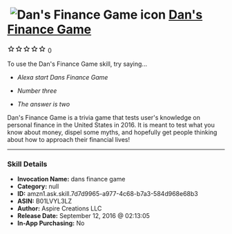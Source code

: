 # &nbsp;<img src="skill_icon" alt="Dan's Finance Game icon" width="36"> [Dan's Finance Game](http://alexa.amazon.com/#skills/amzn1.ask.skill.7d7d9965-a977-4c68-b7a3-584d968e68b3)
![0 stars](../../images/ic_star_border_black_18dp_1x.png)![0 stars](../../images/ic_star_border_black_18dp_1x.png)![0 stars](../../images/ic_star_border_black_18dp_1x.png)![0 stars](../../images/ic_star_border_black_18dp_1x.png)![0 stars](../../images/ic_star_border_black_18dp_1x.png) 0

To use the Dan's Finance Game skill, try saying...

* *Alexa start Dans Finance Game*

* *Number three*

* *The answer is two*

Dan's Finance Game is a trivia game that tests user's knowledge on personal finance in the United States in 2016. It is meant to test what you know about money, dispel some myths, and hopefully get people thinking about how to approach their financial lives!

***

### Skill Details

* **Invocation Name:** dans finance game
* **Category:** null
* **ID:** amzn1.ask.skill.7d7d9965-a977-4c68-b7a3-584d968e68b3
* **ASIN:** B01LVYL3LZ
* **Author:** Aspire Creations LLC
* **Release Date:** September 12, 2016 @ 02:13:05
* **In-App Purchasing:** No
